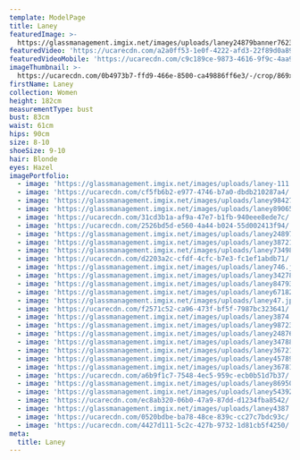 ```yaml
---
template: ModelPage
title: Laney
featuredImage: >-
  https://glassmanagement.imgix.net/images/uploads/laney24879banner7623548i1y37367uyqewhjsay376qyudgajhsbmnxdas138u123.png
featuredVideo: 'https://ucarecdn.com/a2a0ff53-1e0f-4222-afd3-22f89d0a89f0/'
featuredVideoMobile: 'https://ucarecdn.com/c9c189ce-9873-4616-9f9c-4aa999d88867/'
imageThumbnail: >-
  https://ucarecdn.com/0b4973b7-ffd9-466e-8500-ca49886ff6e3/-/crop/869x1313/412,336/-/preview/
firstName: Laney
collection: Women
height: 182cm
measurementType: bust
bust: 83cm
waist: 61cm
hips: 90cm
size: 8-10
shoeSize: 9-10
hair: Blonde
eyes: Hazel
imagePortfolio:
  - image: 'https://glassmanagement.imgix.net/images/uploads/laney-111.jpeg'
  - image: 'https://ucarecdn.com/cf5fb6b2-e977-4746-b7a0-dbdb210287a4/'
  - image: 'https://glassmanagement.imgix.net/images/uploads/laney98427.jpg'
  - image: 'https://glassmanagement.imgix.net/images/uploads/laney890653.jpg'
  - image: 'https://ucarecdn.com/31cd3b1a-af9a-47e7-b1fb-940eee8ede7c/'
  - image: 'https://ucarecdn.com/2526bd5d-e560-4a44-b024-55d002413f94/'
  - image: 'https://glassmanagement.imgix.net/images/uploads/laney24897.jpg'
  - image: 'https://glassmanagement.imgix.net/images/uploads/laney387219.jpg'
  - image: 'https://glassmanagement.imgix.net/images/uploads/laney73498039.jpg'
  - image: 'https://ucarecdn.com/d2203a2c-cfdf-4cfc-b7e3-fc1ef1abdb71/'
  - image: 'https://glassmanagement.imgix.net/images/uploads/laney746.jpg'
  - image: 'https://glassmanagement.imgix.net/images/uploads/laney342789.jpg'
  - image: 'https://glassmanagement.imgix.net/images/uploads/laney84793.jpg'
  - image: 'https://glassmanagement.imgix.net/images/uploads/laney6718290.jpg'
  - image: 'https://glassmanagement.imgix.net/images/uploads/laney47.jpg'
  - image: 'https://ucarecdn.com/f2571c52-ca96-473f-bf5f-7987bc323641/'
  - image: 'https://glassmanagement.imgix.net/images/uploads/laney3874.jpg'
  - image: 'https://glassmanagement.imgix.net/images/uploads/laney987234.jpg'
  - image: 'https://glassmanagement.imgix.net/images/uploads/laney24876.jpg'
  - image: 'https://glassmanagement.imgix.net/images/uploads/laney347889.jpg'
  - image: 'https://glassmanagement.imgix.net/images/uploads/laney36721890.jpg'
  - image: 'https://glassmanagement.imgix.net/images/uploads/laney45789.jpg'
  - image: 'https://glassmanagement.imgix.net/images/uploads/laney367819.jpg'
  - image: 'https://ucarecdn.com/a6b9f1c7-7548-4ec5-959c-ecb0b51d7b37/'
  - image: 'https://glassmanagement.imgix.net/images/uploads/laney86950.jpg'
  - image: 'https://glassmanagement.imgix.net/images/uploads/laney5439202.jpg'
  - image: 'https://ucarecdn.com/ec8ab320-06b0-47a9-87dd-d1234fba8542/'
  - image: 'https://glassmanagement.imgix.net/images/uploads/laney4387.jpg'
  - image: 'https://ucarecdn.com/0520bdbe-ba78-48ce-839c-cc27c7bdc93c/'
  - image: 'https://ucarecdn.com/4427d111-5c2c-427b-9732-1d81cb5f4250/'
meta:
  title: Laney
---
```


